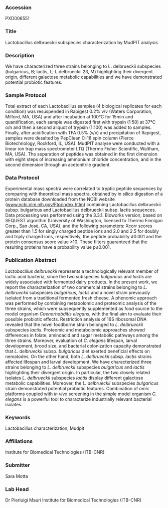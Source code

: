 ### Accession
PXD006551

### Title
Lactobacillus delbrueckii subspecies characterization by MudPIT analysis

### Description
We have characterized three strains belonging to L. delbrueckii subspecies (bulgaricus, B; lactis, L; L.delbrueckii 23, M) highlighting their divergent origin, different galactose metabolic capabilities and we have demonstrated potential probiotic features.

### Sample Protocol
Total extract of each Lactobacillus samples (4 biological replicates for each condition) was resuspended in Rapigest 0.2% v/v (Waters Corporation, Milford, MA, USA) and after incubation at 100°C for 15min and quantification, each sample was digested first with trypsin (1:50) at 37°C o/n and then a second aliquot of trypsin (1:100) was added to samples. Finally, after acidification with TFA 0.5% (v/v) and precipitation of Rapigest, samples were desalted by PepClean C-18 spin column (Pierce Biotechnology, Rockford, IL, USA). MudPIT analyse were conducted with a linear ion trap mass spectrometer LTQ (Thermo Fisher Scientific, Waltham, MA, USA). The separation of peptides was obtained in the first dimension with eight steps of increasing ammonium chloride concentration, and in the second dimension through an acetonitrile gradient.

### Data Protocol
Experimental mass spectra were correlated to tryptic peptide sequences by comparing with theoretical mass spectra, obtained by in silico digestion of a protein database downloaded from the NCBI website (www.ncbi.nlm.nih.gov/Ftp/index.htlm) containing Lactobacillus delbrueckii subsp. bulgaricus and Lactobacillus delbrueckii subsp. lactis sequences. Data processing was performed using the 3.3.1. Bioworks version, based on SEQUEST algorithm (University of Washington, licensed to Thermo Finnigan Corp., San Josè, CA, USA), and the following parameters: Xcorr scores greater than 1.5 for singly charged peptide ions and 2.0 and 2.5 for doubly and triply charged ions, respectively, the peptide probability ≤0.001 and the protein consensus score value ≥10. These filters guaranteed that the resulting proteins have a probability value p≤0.001.

### Publication Abstract
<i>Lactobacillus delbrueckii</i> represents a technologically relevant member of lactic acid bacteria, since the two subspecies <i>bulgaricus</i> and <i>lactis</i> are widely associated with fermented dairy products. In the present work, we report the characterization of two commercial strains belonging to <i>L. delbrueckii</i> subspecies <i>bulgaricus</i>, <i>lactis</i> and a novel strain previously isolated from a traditional fermented fresh cheese. A phenomic approach was performed by combining metabolomic and proteomic analysis of the three strains, which were subsequently supplemented as food source to the model organism <i>Caenorhabditis elegans</i>, with the final aim to evaluate their possible probiotic effects. Restriction analysis of 16S ribosomal DNA revealed that the novel foodborne strain belonged to <i>L. delbrueckii</i> subspecies <i>lactis</i>. Proteomic and metabolomic approaches showed differences in folate, aminoacid and sugar metabolic pathways among the three strains. Moreover, evaluation of <i>C. elegans</i> lifespan, larval development, brood size, and bacterial colonization capacity demonstrated that <i>L. delbrueckii</i> subsp. <i>bulgaricus</i> diet exerted beneficial effects on nematodes. On the other hand, both <i>L. delbrueckii</i> subsp. <i>lactis</i> strains affected lifespan and larval development. We have characterized three strains belonging to <i>L. delbrueckii</i> subspecies <i>bulgaricus</i> and <i>lactis</i> highlighting their divergent origin. In particular, the two closely related isolates <i>L. delbrueckii</i> subspecies <i>lactis</i> display different galactose metabolic capabilities. Moreover, the <i>L. delbrueckii</i> subspecies <i>bulgaricus</i> strain demonstrated potential probiotic features. Combination of <i>omic</i> platforms coupled with <i>in vivo</i> screening in the simple model organism <i>C. elegans</i> is a powerful tool to characterize industrially relevant bacterial isolates.

### Keywords
Lactobacillus characterization, Mudpit

### Affiliations
Institute for Biomedical Technologies (ITB-CNR)

### Submitter
Sara Motta

### Lab Head
Dr Pierluigi Mauri
Institute for Biomedical Technologies (ITB-CNR)


